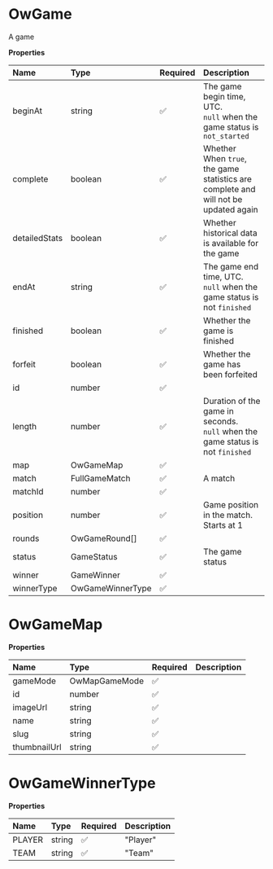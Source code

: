 # OwGame

A game

**Properties**

| Name          | Type             | Required | Description                                                                         |
| :------------ | :--------------- | :------- | :---------------------------------------------------------------------------------- |
| beginAt       | string           | ✅       | The game begin time, UTC. <br/>`null` when the game status is `not_started`         |
| complete      | boolean          | ✅       | Whether When `true`, the game statistics are complete and will not be updated again |
| detailedStats | boolean          | ✅       | Whether historical data is available for the game                                   |
| endAt         | string           | ✅       | The game end time, UTC. <br/>`null` when the game status is not `finished`          |
| finished      | boolean          | ✅       | Whether the game is finished                                                        |
| forfeit       | boolean          | ✅       | Whether the game has been forfeited                                                 |
| id            | number           | ✅       |                                                                                     |
| length        | number           | ✅       | Duration of the game in seconds. <br/>`null` when the game status is not `finished` |
| map           | OwGameMap        | ✅       |                                                                                     |
| match         | FullGameMatch    | ✅       | A match                                                                             |
| matchId       | number           | ✅       |                                                                                     |
| position      | number           | ✅       | Game position in the match. Starts at 1                                             |
| rounds        | OwGameRound[]    | ✅       |                                                                                     |
| status        | GameStatus       | ✅       | The game status                                                                     |
| winner        | GameWinner       | ✅       |                                                                                     |
| winnerType    | OwGameWinnerType | ✅       |                                                                                     |

# OwGameMap

**Properties**

| Name         | Type          | Required | Description |
| :----------- | :------------ | :------- | :---------- |
| gameMode     | OwMapGameMode | ✅       |             |
| id           | number        | ✅       |             |
| imageUrl     | string        | ✅       |             |
| name         | string        | ✅       |             |
| slug         | string        | ✅       |             |
| thumbnailUrl | string        | ✅       |             |

# OwGameWinnerType

**Properties**

| Name   | Type   | Required | Description |
| :----- | :----- | :------- | :---------- |
| PLAYER | string | ✅       | "Player"    |
| TEAM   | string | ✅       | "Team"      |

<!-- This file was generated by liblab | https://liblab.com/ -->
